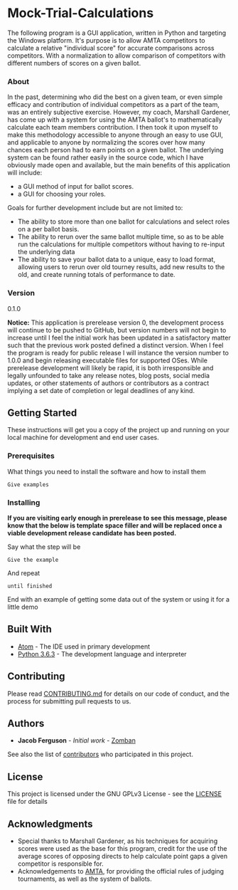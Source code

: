 # Mock-Trial-Calculations

The following program is a GUI application, written in Python and targeting the Windows platform. It's purpose is to allow AMTA competitors to calculate a relative "individual score" for accurate comparisons across competitors. With a normalization to allow comparison of competitors with different numbers of scores on a given ballot. 
### About

In the past, determining who did the best on a given team, or even simple efficacy and contribution of individual competitors as a part of the team, was an entirely subjective exercise. However, my coach, Marshall Gardener, has come up with a system for using the AMTA ballot's to mathematically calculate each team members contribution. I then took it upon myself to make this methodology accessible to anyone through an easy to use GUI, and applicable to anyone by normalizing the scores over how many chances each person had to earn points on a given ballot.
The underlying system can be found rather easily in the source code, which I have obviously made open and available, but the main benefits of this application will include:

* a GUI method of input for ballot scores.
* a GUI for choosing your roles.

Goals for further development include but are not limited to:

* The ability to store more than one ballot for calculations and select roles on a per ballot basis.
* The ability to rerun over the same ballot multiple time, so as to be able run the calculations for multiple competitors without having to re-input the underlying data
* The ability to save your ballot data to a unique, easy to load format, allowing users to rerun over old tourney results, add new results to the old, and create running totals of performance to date.

### Version

0.1.0

**Notice:** This application is prerelease version 0, the development process will continue to be pushed to GitHub, but version numbers will not begin to increase until I feel the initial work has been updated in a satisfactory matter such that the previous work posted defined a distinct version. When I feel the program is ready for public release I will instance the version number to 1.0.0 and begin releasing executable files for supported OSes. While prerelease development will likely be rapid, it is both irresponsible and legally unfounded to take any release notes, blog posts, social media updates, or other statements of authors or contributors as a contract implying a set date of completion or legal deadlines of any kind.

## Getting Started

These instructions will get you a copy of the project up and running on your local machine for development and end user cases.

### Prerequisites

What things you need to install the software and how to install them

```
Give examples
```

### Installing

**If you are visiting early enough in prerelease to see this message, please know that the below is template space filler and will be replaced once a viable development release candidate has been posted.**

Say what the step will be

```
Give the example
```

And repeat

```
until finished
```

End with an example of getting some data out of the system or using it for a little demo

## Built With

* [Atom](https://atom.io/) - The IDE used in primary development
* [Python 3.6.3](https://www.python.org/downloads/release/python-363/) - The development language and interpreter

## Contributing

Please read [CONTRIBUTING.md](CONTRIBUTING.md) for details on our code of conduct, and the process for submitting pull requests to us.

## Authors

* **Jacob Ferguson** - *Initial work* - [Zomban](https://github.com/zomban)

See also the list of [contributors](https://github.com/your/project/contributors) who participated in this project.

## License

This project is licensed under the GNU GPLv3 License - see the [LICENSE](LICENSE) file for details

## Acknowledgments

* Special thanks to Marshall Gardener, as his techniques for acquiring scores were used as the base for this program, credit for the use of the average scores of opposing directs to help calculate point gaps a given competitor is responsible for.
* Acknowledgements to [AMTA](http://www.collegemocktrial.org/), for providing the official rules of judging tournaments, as well as the system of ballots.
